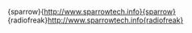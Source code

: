 {sparrow}{http://www.sparrowtech.info}{sparrow}
</br>
{radiofreak}http://www.sparrowtech.info{radiofreak}
